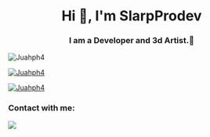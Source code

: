 <h1 align="center">Hi 👋, I'm SlarpProdev</h1>
<h3 align="center">I am a Developer and 3d Artist.🔅</h3>

<p align="left"> <img src="https://komarev.com/ghpvc/?username=Juahph4&label=Profile%20views&color=0e75b6&style=flat" alt="Juahph4" /> </p>

<p align="left"> <a href="https://github.com/ryo-ma/github-profile-trophy"><img src="https://github-profile-trophy.vercel.app/?username=Juahph4" alt="Juahph4" /></a> </p>

<p align="left"> <a href="https://twitter.com/Slarpprodev" target="blank"><img src="https://img.shields.io/twitter/follow/Slarpprodev?logo=twitter&style=for-the-badge" alt="Juahph4" /></a> </p>


<h3 align="left">Contact with me:</h3>

<a href="mailto:juahph4@gmail.com"><img src="https://logodownload.org/wp-content/uploads/2018/03/gmail-logo-4-1.png"/></a>
